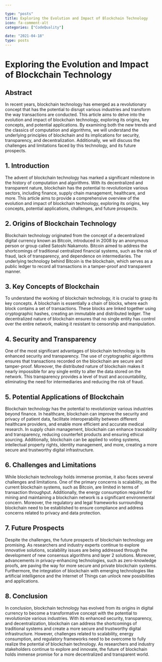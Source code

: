 ```yaml
---

type: "posts"
title: Exploring the Evolution and Impact of Blockchain Technology
icon: fa-comment-alt
categories: ["CodeQuality"]

date: "2021-04-18"
type: posts
---
```





# Exploring the Evolution and Impact of Blockchain Technology

## Abstract
In recent years, blockchain technology has emerged as a revolutionary concept that has the potential to disrupt various industries and transform the way transactions are conducted. This article aims to delve into the evolution and impact of blockchain technology, exploring its origins, key concepts, and potential applications. By examining both the new trends and the classics of computation and algorithms, we will understand the underlying principles of blockchain and its implications for security, transparency, and decentralization. Additionally, we will discuss the challenges and limitations faced by this technology, and its future prospects.

## 1. Introduction
The advent of blockchain technology has marked a significant milestone in the history of computation and algorithms. With its decentralized and transparent nature, blockchain has the potential to revolutionize various sectors, including finance, supply chain management, healthcare, and more. This article aims to provide a comprehensive overview of the evolution and impact of blockchain technology, exploring its origins, key concepts, potential applications, challenges, and future prospects.

## 2. Origins of Blockchain Technology
Blockchain technology originated from the concept of a decentralized digital currency known as Bitcoin, introduced in 2008 by an anonymous person or group called Satoshi Nakamoto. Bitcoin aimed to address the shortcomings of traditional centralized financial systems, such as the risk of fraud, lack of transparency, and dependence on intermediaries. The underlying technology behind Bitcoin is the blockchain, which serves as a public ledger to record all transactions in a tamper-proof and transparent manner.

## 3. Key Concepts of Blockchain
To understand the working of blockchain technology, it is crucial to grasp its key concepts. A blockchain is essentially a chain of blocks, where each block contains a set of transactions. These blocks are linked together using cryptographic hashes, creating an immutable and distributed ledger. The decentralized nature of blockchain ensures that no single entity has control over the entire network, making it resistant to censorship and manipulation.

## 4. Security and Transparency
One of the most significant advantages of blockchain technology is its enhanced security and transparency. The use of cryptographic algorithms ensures that transactions recorded on the blockchain are secure and tamper-proof. Moreover, the distributed nature of blockchain makes it nearly impossible for any single entity to alter the data stored on the network. This transparency provides a level of trust and accountability, eliminating the need for intermediaries and reducing the risk of fraud.

## 5. Potential Applications of Blockchain
Blockchain technology has the potential to revolutionize various industries beyond finance. In healthcare, blockchain can improve the security and privacy of patient data, facilitate interoperability between different healthcare providers, and enable more efficient and accurate medical research. In supply chain management, blockchain can enhance traceability and transparency, reducing counterfeit products and ensuring ethical sourcing. Additionally, blockchain can be applied to voting systems, intellectual property rights, identity management, and more, creating a more secure and trustworthy digital infrastructure.

## 6. Challenges and Limitations
While blockchain technology holds immense promise, it also faces several challenges and limitations. One of the primary concerns is scalability, as the current blockchain systems, such as Bitcoin, are limited in terms of transaction throughput. Additionally, the energy consumption required for mining and maintaining a blockchain network is a significant environmental concern. Moreover, the regulatory and legal frameworks surrounding blockchain need to be established to ensure compliance and address concerns related to privacy and data protection.

## 7. Future Prospects
Despite the challenges, the future prospects of blockchain technology are promising. As researchers and industry experts continue to explore innovative solutions, scalability issues are being addressed through the development of new consensus algorithms and layer 2 solutions. Moreover, advancements in privacy-enhancing technologies, such as zero-knowledge proofs, are paving the way for more secure and private blockchain systems. Furthermore, the integration of blockchain with emerging technologies like artificial intelligence and the Internet of Things can unlock new possibilities and applications.

## 8. Conclusion
In conclusion, blockchain technology has evolved from its origins in digital currency to become a transformative concept with the potential to revolutionize various industries. With its enhanced security, transparency, and decentralization, blockchain can address the shortcomings of traditional systems and create a more secure and trustworthy digital infrastructure. However, challenges related to scalability, energy consumption, and regulatory frameworks need to be overcome to fully realize the potential of blockchain technology. As researchers and industry stakeholders continue to explore and innovate, the future of blockchain holds immense promise for a more decentralized and transparent world.